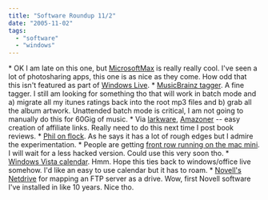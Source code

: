 ```yaml
---
title: "Software Roundup 11/2"
date: "2005-11-02"
tags: 
  - "software"
  - "windows"
---
```


\* OK I am late on this one, but [MicrosoftMax](http://www.microsoftmonitor.com/archives/011339.html) is really really cool. I've seen a lot of photosharing apps, this one is as nice as they come. How odd that this isn't featured as part of [Windows Live](http://ideas.live.com/). \* [MusicBrainz tagger](http://www.tipmonkies.com/2005/10/18/properly-tag-your-music-w-musicbrainz). A fine tagger. I still am looking for something tho that will work in batch mode and a) migrate all my itunes ratings back into the root mp3 files and b) grab all the album artwork. Unattended batch mode is critical, I am not going to manually do this for 60Gig of music. \* Via [larkware](www.larkware.com), [Amazoner](http://weblogs.asp.net/rosherove/archive/2005/10/19/Amazoner10.aspx) -- easy creation of affiliate links. Really need to do this next time I post book reviews. \* [Phil on flock](http://thebogles.com/blog/2005/10/flock-developer-preview-is-now-available/). As he says it has a lot of rough edges but I admire the experimentation. \* People are getting [front row running on the mac mini](http://www.ehomeupgrade.com/entry/1547/mac_mini_running). I will wait for a less hacked version. Could use this very soon tho. \* [Windows Vista calendar](http://www.furrygoat.com/2005/10/windows_calenda.html). Hmm. Hope this ties back to windows/office live somehow. I'd like an easy to use calendar but it has to roam. \* [Novell's Netdrive](http://www.hitormiss.org/2005/10/30/how-to-map-a-drive-to-your-ftp-server/) for mapping an FTP server as a drive. Wow, first Novell software I've installed in like 10 years. Nice tho.
